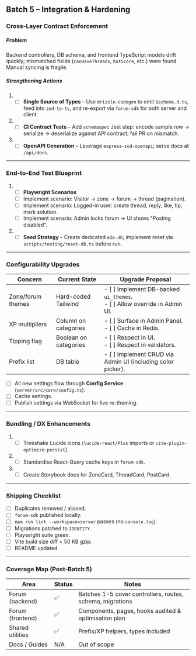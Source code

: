 ## Batch 5 – Integration & Hardening

### Cross-Layer Contract Enforcement

##### Problem
Backend controllers, DB schema, and frontend TypeScript models drift quickly; mismatched fields (`canHaveThreads`, `hotScore`, etc.) were found. Manual syncing is fragile.

##### Strengthening Actions
1.  - [ ] **Single Source of Types** – Use `drizzle-codegen` to emit `$schema.d.ts`, feed into `zod-to-ts`, and re-export via `forum-sdk` for both server and client.
2.  - [ ] **CI Contract Tests** – Add `schemaspec` Jest step: encode sample row → serialize → deserialize against API contract; fail PR on mismatch.
3.  - [ ] **OpenAPI Generation** – Leverage `express-zod-openapi`; serve docs at `/api/docs`.

---

### End-to-End Test Blueprint

1.  - [ ] **Playwright Scenarios**
    - [ ] Implement scenario: Visitor → zone → forum → thread (pagination).
    - [ ] Implement scenario: Logged-in user: create thread, reply, like, tip, mark solution.
    - [ ] Implement scenario: Admin locks forum → UI shows "Posting disabled".
2.  - [ ] **Seed Strategy** – Create dedicated `e2e.db`; implement reset via `scripts/testing/reset-db.ts` before run.

---

### Configurability Upgrades

| Concern             | Current State         | Upgrade Proposal                                                                                                |
|---------------------|-----------------------|-----------------------------------------------------------------------------------------------------------------|
| Zone/forum themes   | Hard-coded Tailwind   | - [ ] Implement DB-backed `ui_themes`. <br> - [ ] Allow override in Admin UI.                                   |
| XP multipliers      | Column on categories  | - [ ] Surface in Admin Panel. <br> - [ ] Cache in Redis.                                                          |
| Tipping flag        | Boolean on categories | - [ ] Respect in UI. <br> - [ ] Respect in validators.                                                            |
| Prefix list         | DB table              | - [ ] Implement CRUD via Admin UI (including color picker).                                                       |

- [ ] All new settings flow through **Config Service** (`server/src/core/config.ts`).
- [ ] Cache settings.
- [ ] Publish settings via WebSocket for live re-theming.

---

### Bundling / DX Enhancements

1.  - [ ] Treeshake Lucide icons (`lucide-react/Plus` imports or `vite-plugin-optimize-persist`).
2.  - [ ] Standardise React-Query cache keys in `forum-sdk`.
3.  - [ ] Create Storybook docs for ZoneCard, ThreadCard, PostCard.

---

### Shipping Checklist
- [ ] Duplicates removed / aliased.
- [ ] `forum-sdk` published locally.
- [ ] `npm run lint --workspace=server` passes (no `console.log`).
- [ ] Migrations patched to `IDENTITY`.
- [ ] Playwright suite green.
- [ ] Vite build size diff < 50 KB gzip.
- [ ] README updated.

---

### Coverage Map (Post-Batch 5)

| Area             | Status | Notes                                                 |
|------------------|--------|-------------------------------------------------------|
| Forum (backend)  | ✅     | Batches 1-5 cover controllers, routes, schema, migrations |
| Forum (frontend) | ✅     | Components, pages, hooks audited & optimisation plan  |
| Shared utilities | ✅     | Prefix/XP helpers, types included                     |
| Docs / Guides    | N/A    | Out of scope                                          |
